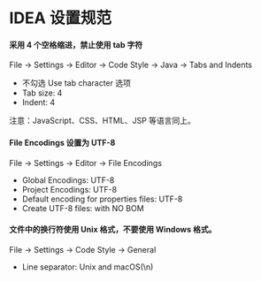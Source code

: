 # IDEA 设置规范

#### 采用 4 个空格缩进，禁止使用 tab 字符

File -> Settings -> Editor -> Code Style -> Java -> Tabs and Indents
* 不勾选 Use tab character 选项
* Tab size: 4 
* Indent: 4

注意：JavaScript、CSS、HTML、JSP 等语言同上。


#### File Encodings 设置为 UTF-8

File -> Settings -> Editor -> File Encodings
* Global Encodings: UTF-8
* Project Encodings: UTF-8
* Default encoding for properties files: UTF-8
* Create UTF-8 files: with NO BOM

#### 文件中的换行符使用 Unix 格式，不要使用 Windows 格式。
File -> Settings -> Code Style -> General
* Line separator: Unix and macOS(\n)